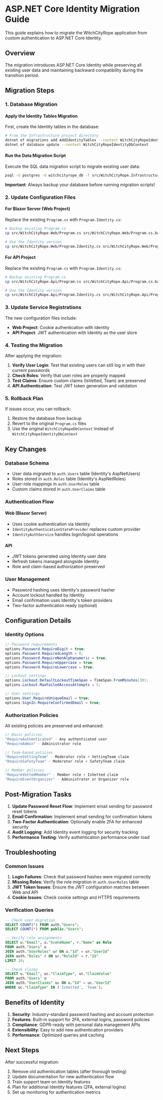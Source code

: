 # ASP.NET Core Identity Migration Guide

This guide explains how to migrate the WitchCityRope application from custom authentication to ASP.NET Core Identity.

## Overview

The migration introduces ASP.NET Core Identity while preserving all existing user data and maintaining backward compatibility during the transition period.

## Migration Steps

### 1. Database Migration

#### Apply the Identity Tables Migration

First, create the Identity tables in the database:

```bash
# From the Infrastructure project directory
dotnet ef migrations add AddIdentityTables --context WitchCityRopeIdentityDbContext
dotnet ef database update --context WitchCityRopeIdentityDbContext
```

#### Run the Data Migration Script

Execute the SQL data migration script to migrate existing user data:

```bash
psql -U postgres -d witchcityrope_db -f src/WitchCityRope.Infrastructure/Migrations/Identity/DataMigration.sql
```

**Important**: Always backup your database before running migration scripts!

### 2. Update Configuration Files

#### For Blazor Server (Web Project)

Replace the existing `Program.cs` with `Program.Identity.cs`:

```bash
# Backup existing Program.cs
cp src/WitchCityRope.Web/Program.cs src/WitchCityRope.Web/Program.cs.backup

# Use the Identity version
cp src/WitchCityRope.Web/Program.Identity.cs src/WitchCityRope.Web/Program.cs
```

#### For API Project

Replace the existing `Program.cs` with `Program.Identity.cs`:

```bash
# Backup existing Program.cs
cp src/WitchCityRope.Api/Program.cs src/WitchCityRope.Api/Program.cs.backup

# Use the Identity version
cp src/WitchCityRope.Api/Program.Identity.cs src/WitchCityRope.Api/Program.cs
```

### 3. Update Service Registrations

The new configuration files include:

- **Web Project**: Cookie authentication with Identity
- **API Project**: JWT authentication with Identity as the user store

### 4. Testing the Migration

After applying the migration:

1. **Verify User Login**: Test that existing users can still log in with their current passwords
2. **Check Roles**: Verify that user roles are properly mapped
3. **Test Claims**: Ensure custom claims (IsVetted, Team) are preserved
4. **API Authentication**: Test JWT token generation and validation

### 5. Rollback Plan

If issues occur, you can rollback:

1. Restore the database from backup
2. Revert to the original `Program.cs` files
3. Use the original `WitchCityRopeDbContext` instead of `WitchCityRopeIdentityDbContext`

## Key Changes

### Database Schema

- User data migrated to `auth.Users` table (Identity's AspNetUsers)
- Roles stored in `auth.Roles` table (Identity's AspNetRoles)
- User-role mappings in `auth.UserRoles` table
- Custom claims stored in `auth.UserClaims` table

### Authentication Flow

#### Web (Blazor Server)
- Uses cookie authentication via Identity
- `IdentityAuthenticationStateProvider` replaces custom provider
- `IdentityAuthService` handles login/logout operations

#### API
- JWT tokens generated using Identity user data
- Refresh tokens managed alongside Identity
- Role and claim-based authorization preserved

### User Management

- Password hashing uses Identity's password hasher
- Account lockout handled by Identity
- Email confirmation uses Identity's token providers
- Two-factor authentication ready (optional)

## Configuration Details

### Identity Options

```csharp
// Password requirements
options.Password.RequireDigit = true;
options.Password.RequiredLength = 8;
options.Password.RequireNonAlphanumeric = true;
options.Password.RequireUppercase = true;
options.Password.RequireLowercase = true;

// Lockout settings
options.Lockout.DefaultLockoutTimeSpan = TimeSpan.FromMinutes(30);
options.Lockout.MaxFailedAccessAttempts = 5;

// User settings
options.User.RequireUniqueEmail = true;
options.SignIn.RequireConfirmedEmail = true;
```

### Authorization Policies

All existing policies are preserved and enhanced:

```csharp
// Basic policies
"RequireAuthenticated" - Any authenticated user
"RequireAdmin" - Administrator role

// Team-based policies
"RequireVettingTeam" - Moderator role + VettingTeam claim
"RequireSafetyTeam" - Moderator role + SafetyTeam claim

// Member policies
"RequireVettedMember" - Member role + IsVetted claim
"RequireEventOrganizer" - Administrator or Organizer role
```

## Post-Migration Tasks

1. **Update Password Reset Flow**: Implement email sending for password reset tokens
2. **Email Confirmation**: Implement email sending for confirmation tokens
3. **Two-Factor Authentication**: Optionally enable 2FA for enhanced security
4. **Audit Logging**: Add Identity event logging for security tracking
5. **Performance Testing**: Verify authentication performance under load

## Troubleshooting

### Common Issues

1. **Login Failures**: Check that password hashes were migrated correctly
2. **Missing Roles**: Verify the role migration in `auth.UserRoles` table
3. **JWT Token Issues**: Ensure the JWT configuration matches between Web and API
4. **Cookie Issues**: Check cookie settings and HTTPS requirements

### Verification Queries

```sql
-- Check user migration
SELECT COUNT(*) FROM auth."Users";
SELECT COUNT(*) FROM public."Users";

-- Verify role assignments
SELECT u."Email", u."SceneName", r."Name" as Role
FROM auth."Users" u
JOIN auth."UserRoles" ur ON u."Id" = ur."UserId"
JOIN auth."Roles" r ON ur."RoleId" = r."Id"
LIMIT 10;

-- Check claims
SELECT u."Email", uc."ClaimType", uc."ClaimValue"
FROM auth."Users" u
JOIN auth."UserClaims" uc ON u."Id" = uc."UserId"
WHERE uc."ClaimType" IN ('IsVetted', 'Team');
```

## Benefits of Identity

1. **Security**: Industry-standard password hashing and account protection
2. **Features**: Built-in support for 2FA, external logins, password policies
3. **Compliance**: GDPR-ready with personal data management APIs
4. **Extensibility**: Easy to add new authentication providers
5. **Performance**: Optimized queries and caching

## Next Steps

After successful migration:

1. Remove old authentication tables (after thorough testing)
2. Update documentation for new authentication flow
3. Train support team on Identity features
4. Plan for additional Identity features (2FA, external logins)
5. Set up monitoring for authentication metrics